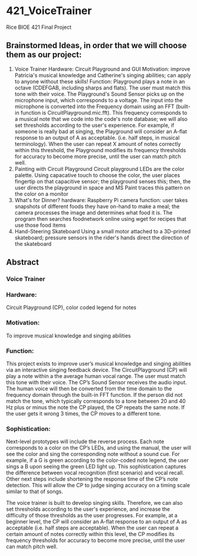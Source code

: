 # 421_VoiceTrainer
Rice BIOE 421 Final Project


## Brainstormed Ideas, in order that we will choose them as our project:

1. Voice Trainer
	Hardware: Circuit Playground and GUI
	Motivation: improve Patricia's musical knowledge and Catherine's singing abilities; can apply to anyone without these skills!
	Function: Playground plays a note in an octave (CDEFGAB, including sharps and flats). The user must match this tone with their voice. The Playground's Sound Sensor picks up on the microphone input, which corresponds to a voltage. The input into the microphone is converted into the Frequency domain using an FFT (built-in function is CircuitPlayground.mic.fft). This frequency corresponds to a musical note that we code into the code's note database; we will also set thresholds according to the user's experience. For example, if someone is really bad at singing, the Playground will consider an A-flat response to an output of A as acceptable. (i.e. half steps, in musical terminology). When the user can repeat X amount of notes correctly within this threshold, the Playground modifies its frequency thresholds for accuracy to become more precise, until the user can match pitch well. 
2. Painting with Circuit Playground
	Circuit playground LEDs are the color palette. Using capacative touch to choose the color, the user places fingertip on that capacitive sensor; the playground senses this; then, the user directs the playground in space and MS Paint traces this pattern on the color on a monitor
3. What's for Dinner?
	hardware: Raspberry Pi camera
	function: user takes snapshots of different foods they have on-hand to make a meal; the camera processes the image and determines what food it is. The program then searches foodnetwork online using wget for recipes that use those food items
4. Hand-Steering Skateboard
	Using a small motor attached to a 3D-printed skateboard; pressure sensors in the rider's hands direct the direction of the skateboard



## Abstract

### Voice Trainer

### Hardware:
Circuit Playground (CP), color coded legend for notes

### Motivation:
To improve musical knowledge and singing abilities

### Function:
This project exists to improve user’s musical knowledge and singing abilities via an interactive singing feedback device. The CircuitPlayground (CP) will play a note within a the average human vocal range. The user must match this tone with their voice. The CP’s Sound Sensor receives the audio input. The human voice will then be converted from the time domain to the frequency domain through the built-in FFT function. If the person did not match the tone, which typically corresponds to a tone between 20 and 40 Hz plus or minus the note the CP played, the CP repeats the same note. If the user gets it wrong 3 times, the CP moves to a different tone.


### Sophistication:
Next-level prototypes will include the reverse process. Each note corresponds to a color on the CP’s LEDs, and using the manual, the user will see the color and sing the corresponding note without a sound cue. For example, if a G is green according to the color-coded note legend, the user sings a B upon seeing the green LED light up. This sophistication captures the difference between vocal recognition (first scenario) and vocal recall. 
Other next steps include shortening the response time of the CP’s note detection.  This will allow the CP to judge singing accuracy on a timing scale similar to that of songs. 

The voice trainer is built to develop singing skills. Therefore, we can also set thresholds according to the user's experience, and increase the difficulty of those thresholds as the user progresses. For example, at a beginner level, the CP will consider an A-flat response to an output of A as acceptable (i.e. half steps are acceptable). When the user can repeat a certain amount of notes correctly within this level, the CP modifies its frequency thresholds for accuracy to become more precise, until the user can match pitch well.

